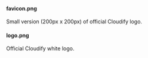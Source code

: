 #### favicon.png 

Small version (200px x 200px) of official Cloudify logo. 

#### logo.png

Official Cloudify white logo. 
